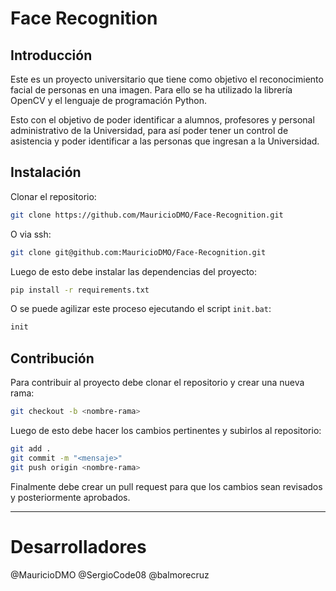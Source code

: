 # Face Recognition

## Introducción

Este es un proyecto universitario que tiene como objetivo el reconocimiento facial de personas en una imagen. Para ello se ha utilizado la librería OpenCV y el lenguaje de programación Python.

Esto con el objetivo de poder identificar a alumnos, profesores y personal administrativo de la Universidad, para así poder tener un control de asistencia y poder identificar a las personas que ingresan a la Universidad.

## Instalación

Clonar el repositorio:

```bash
git clone https://github.com/MauricioDMO/Face-Recognition.git
```

O via ssh:

```bash
git clone git@github.com:MauricioDMO/Face-Recognition.git
```

Luego de esto debe instalar las dependencias del proyecto:

```bash
pip install -r requirements.txt
```

O se puede agilizar este proceso ejecutando el script `init.bat`:

```bash
init
```

## Contribución

Para contribuir al proyecto debe clonar el repositorio y crear una nueva rama:

```bash
git checkout -b <nombre-rama>
```

Luego de esto debe hacer los cambios pertinentes y subirlos al repositorio:

```bash
git add .
git commit -m "<mensaje>"
git push origin <nombre-rama>
```

Finalmente debe crear un pull request para que los cambios sean revisados y posteriormente aprobados.

---
# Desarrolladores

@MauricioDMO
@SergioCode08
@balmorecruz
